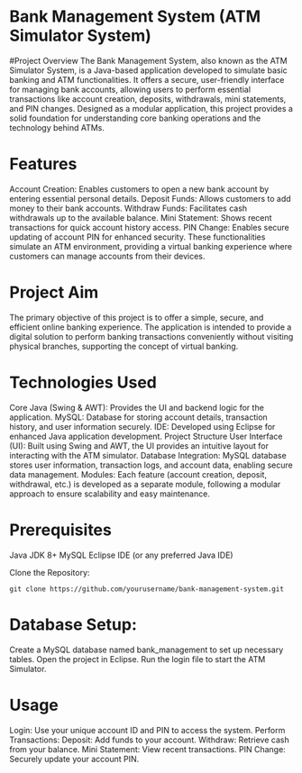 
# Bank Management System (ATM Simulator System)
#Project Overview
The Bank Management System, also known as the ATM Simulator System, is a Java-based application developed to simulate basic banking and ATM functionalities. It offers a secure, user-friendly interface for managing bank accounts, allowing users to perform essential transactions like account creation, deposits, withdrawals, mini statements, and PIN changes. Designed as a modular application, this project provides a solid foundation for understanding core banking operations and the technology behind ATMs.

# Features
Account Creation: Enables customers to open a new bank account by entering essential personal details.
Deposit Funds: Allows customers to add money to their bank accounts.
Withdraw Funds: Facilitates cash withdrawals up to the available balance.
Mini Statement: Shows recent transactions for quick account history access.
PIN Change: Enables secure updating of account PIN for enhanced security.
These functionalities simulate an ATM environment, providing a virtual banking experience where customers can manage accounts from their devices.

# Project Aim
The primary objective of this project is to offer a simple, secure, and efficient online banking experience. The application is intended to provide a digital solution to perform banking transactions conveniently without visiting physical branches, supporting the concept of virtual banking.

# Technologies Used
Core Java (Swing & AWT): Provides the UI and backend logic for the application.
MySQL: Database for storing account details, transaction history, and user information securely.
IDE: Developed using Eclipse for enhanced Java application development.
Project Structure
User Interface (UI): Built using Swing and AWT, the UI provides an intuitive layout for interacting with the ATM simulator.
Database Integration: MySQL database stores user information, transaction logs, and account data, enabling secure data management.
Modules: Each feature (account creation, deposit, withdrawal, etc.) is developed as a separate module, following a modular approach to ensure scalability and easy maintenance.


# Prerequisites
Java JDK 8+
MySQL
Eclipse IDE (or any preferred Java IDE)

Clone the Repository:
```
git clone https://github.com/yourusername/bank-management-system.git
```
# Database Setup:
Create a MySQL database named bank_management to set up necessary tables.
Open the project in Eclipse.
Run the login file to start the ATM Simulator.

# Usage
Login: Use your unique account ID and PIN to access the system.
Perform Transactions:
Deposit: Add funds to your account.
Withdraw: Retrieve cash from your balance.
Mini Statement: View recent transactions.
PIN Change: Securely update your account PIN.
